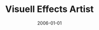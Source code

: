 ---
date: 2006-01-01
year: 2006-2008
title: Visuell Effects Artist
project: Film & TV
customer: Chris Creatures
description: Started as an intern, and continued to work for a little over 2 years as VFX artist. My main focus was on simulation for cloth, muscles and water. The required programming skills for those simulations led to the decision to study computer science afterwards.
projectLink: ChrisCreatures
projectLinkSrc: http://www.chriscreatures.com/
vimeo: "https://player.vimeo.com/video/40504539?badge=0&amp;autopause=0&amp;player_id=0&amp;app_id=58479"
---